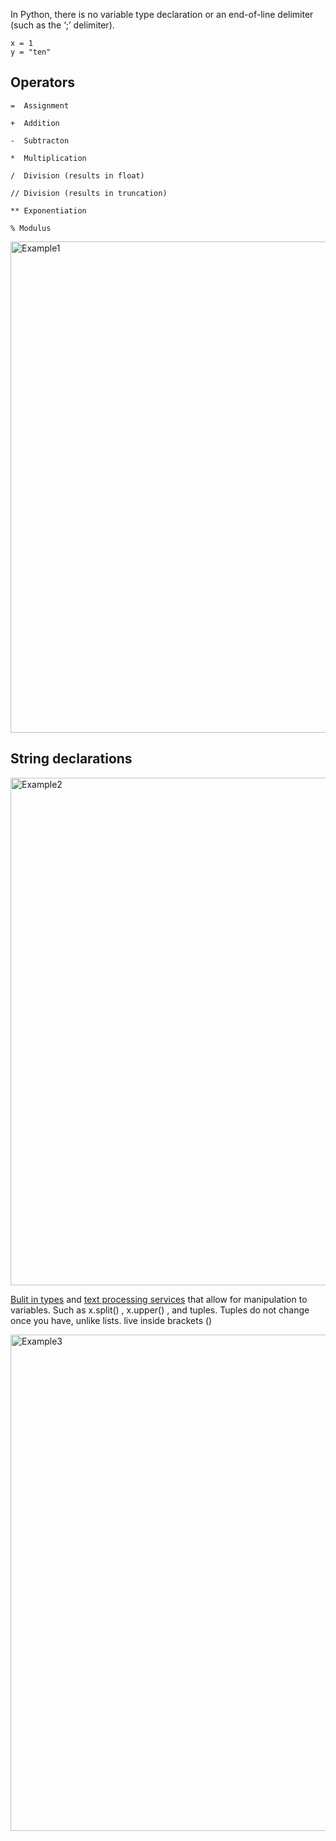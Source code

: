In Python, there is no variable type declaration or an end-of-line delimiter (such as the ‘;’ delimiter).

    x = 1
    y = "ten"


## Operators 

    =  Assignment

    +  Addition

    -  Subtracton

    *  Multiplication

    /  Division (results in float)

    // Division (results in truncation)

    ** Exponentiation

    % Modulus


<img width="786" alt="Example1" src="https://user-images.githubusercontent.com/46513413/75619923-47e62d80-5b50-11ea-96c9-d541c0ce9135.PNG">

## String declarations

<img width="812" alt="Example2" src="https://user-images.githubusercontent.com/46513413/75619939-7532db80-5b50-11ea-9de2-529281340e63.PNG">


[Bulit in types](https://docs.python.org/3.3/library/stdtypes.html#string-methods) and [text processing services](https://docs.python.org/3.3/library/text.html) that allow for manipulation to variables. Such as x.split() ,  x.upper() , and tuples. 
Tuples do not change once you have, unlike lists. live inside brackets ()
   
<img width="794" alt="Example3" src="https://user-images.githubusercontent.com/46513413/75620019-7f090e80-5b51-11ea-8b8e-984abc15ae68.PNG">


















